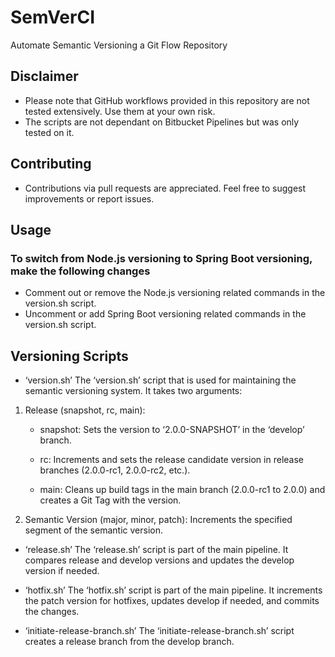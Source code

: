 # SemVerCI

Automate Semantic Versioning a Git Flow Repository

## Disclaimer

- Please note that GitHub workflows provided in this repository are not tested extensively. Use them at your own risk.
- The scripts are not dependant on Bitbucket Pipelines but was only tested on it.

## Contributing

- Contributions via pull requests are appreciated. Feel free to suggest improvements or report issues.

## Usage

### To switch from Node.js versioning to Spring Boot versioning, make the following changes

- Comment out or remove the Node.js versioning related commands in the version.sh script.
- Uncomment or add Spring Boot versioning related commands in the version.sh script.

## Versioning Scripts

- ‘version.sh’
The ‘version.sh’ script that is used for maintaining the semantic versioning system. It takes two arguments:

1. Release (snapshot, rc, main):

    - snapshot: Sets the version to ‘2.0.0-SNAPSHOT’ in the ‘develop’ branch.

    - rc: Increments and sets the release candidate version in release branches (2.0.0-rc1, 2.0.0-rc2, etc.).

    - main: Cleans up build tags in the main branch (2.0.0-rc1 to 2.0.0) and creates a Git Tag with the version.

2. Semantic Version (major, minor, patch): Increments the specified segment of the semantic version.

- ‘release.sh’
The ‘release.sh’ script is part of the main pipeline. It compares release and develop versions and updates the develop version if needed.

- ‘hotfix.sh’
The ‘hotfix.sh’ script is part of the main pipeline. It increments the patch version for hotfixes, updates develop if needed, and commits the changes.

- ‘initiate-release-branch.sh’
The ‘initiate-release-branch.sh’ script creates a release branch from the develop branch.
